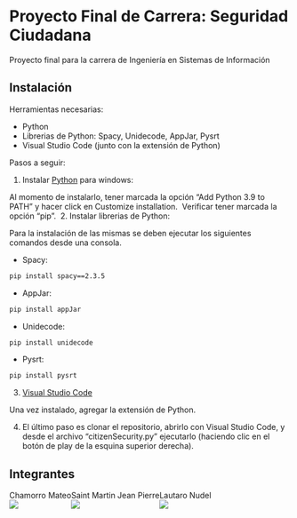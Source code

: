 # Proyecto Final de Carrera: Seguridad Ciudadana

Proyecto final para la carrera de Ingeniería en Sistemas de Información

## Instalación

Herramientas necesarias:

- Python
- Librerias de Python: Spacy, Unidecode, AppJar, Pysrt
- Visual Studio Code (junto con la extensión de Python)

Pasos a seguir:

1. Instalar [Python](https://www.python.org/downloads/) para windows:
 
Al momento de instalarlo, tener marcada la opción “Add Python 3.9 to PATH” y hacer click en Customize installation.
<img source="https://ibb.co/XVSWJnJ">
Verificar tener marcada la opción “pip”.
<img source="https://ibb.co/1GC1JyG">
2. Instalar librerias de Python:

Para la instalación de las mismas se deben ejecutar los siguientes comandos desde una consola.

* Spacy: 
```bash
pip install spacy==2.3.5
```
* AppJar: 
```bash
pip install appJar
```
* Unidecode: 
```bash
pip install unidecode
```
* Pysrt: 
```bash
pip install pysrt
```

3. [Visual Studio Code](https://code.visualstudio.com/)

Una vez instalado, agregar la extensión de Python.


4. El último paso es clonar el repositorio, abrirlo con Visual Studio Code, y desde el archivo “citizenSecurity.py” ejecutarlo (haciendo clic en el botón de play de la esquina superior derecha).

## Integrantes
<div style="display: flex; flex-direction: row">
    <div style="display: flex; flex-direction: column">
        Chamorro Mateo
        <a href="https://www.linkedin.com/in/mateo-chamorro/" target="_blank">
            <img src="https://media-exp1.licdn.com/dms/image/C4E03AQG_JpVukF0mcw/profile-displayphoto-shrink_200_200/0/1589666267075?e=1623888000&v=beta&t=ve5Ylxv3La4JifK_TFzM3cxOGRNhgkevvTbic_0QDEA">
        </a>
    </div>
    <div style="display: flex; flex-direction: column">
        Saint Martin Jean Pierre
        <a href="https://www.linkedin.com/in/jeanpierresaintmartin/" target="_blank">
            <img src="https://media-exp1.licdn.com/dms/image/C4D03AQHdx0usKgjA7w/profile-displayphoto-shrink_200_200/0/1615761356000?e=1623888000&v=beta&t=xHOAHTV3wa3X-TFgPArLVP8rVjHZYVW1IT89IbVurdw">
        </a>
    </div>
    <div style="display: flex; flex-direction: column">
        Lautaro Nudel
        <a href="https://www.linkedin.com/in/lautaronudel/" target="_blank">
            <img src="https://media-exp1.licdn.com/dms/image/C4D03AQHY3WshFFYQuA/profile-displayphoto-shrink_200_200/0/1572288910025?e=1623888000&v=beta&t=npqXJAJW3v_j_a6Hjxn9tMxOpGeyBvarzxAS2CY8aPU">
        </a>
    </div>
</div>